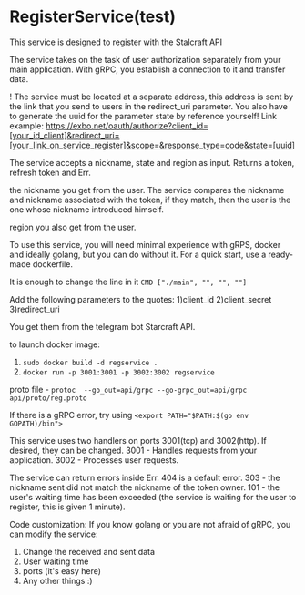 # RegisterService(test)
This service is designed to register with the Stalcraft API

The service takes on the task of user authorization separately from your main application.
With gRPC, you establish a connection to it and transfer data.

! The service must be located at a separate address, this address is sent by the link that you send to users in the redirect_uri parameter. You also have to generate the uuid for the parameter state by reference yourself! Link example: https://exbo.net/oauth/authorize?client_id=[your_id_client]&redirect_uri=[your_link_on_service_register]&scope=&response_type=code&state=[uuid] 

The service accepts a nickname, state and region as input.
Returns a token, refresh token and Err.

the nickname you get from the user. The service compares the nickname and nickname associated with the token, if they match, then the user is the one whose nickname introduced himself.

region you also get from the user.

To use this service, you will need minimal experience with gRPS, docker and ideally golang, but you can do without it.
For a quick start, use a ready-made dockerfile.

It is enough to change the line in it ```CMD ["./main", "", "", ""]```

Add the following parameters to the quotes:
1)client_id
2)client_secret
3)redirect_uri

You get them from the telegram bot Starcraft API.

to launch docker image:
1) ```sudo docker build -d regservice .```
2) ```docker run -p 3001:3001 -p 3002:3002 regservice```
  
proto file - ```protoc  --go_out=api/grpc --go-grpc_out=api/grpc api/proto/reg.proto```

If there is a gRPC error, try using ```<export PATH="$PATH:$(go env GOPATH)/bin">```

This service uses two handlers on ports 3001(tcp) and 3002(http). 
If desired, they can be changed.
3001 - Handles requests from your application.
3002 - Processes user requests.


The service can return errors inside Err.
404 is a default error.
303 - the nickname sent did not match the nickname of the token owner.
101 - the user's waiting time has been exceeded (the service is waiting for the user to register, this is given 1 minute).


Code customization:
If you know golang or you are not afraid of gRPC, you can modify the service:
1) Change the received and sent data
2) User waiting time 
3) ports (it's easy here)
4) Any other things :)